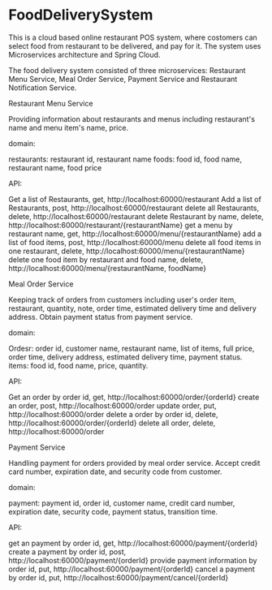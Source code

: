 # FoodDeliverySystem

This is a cloud based online restaurant POS system, where costomers can select food from restaurant to be delivered, and pay for it. The system uses Microservices architecture and Spring Cloud.

The food delivery system consisted of three microservices: Restaurant Menu Service, Meal Order Service, Payment Service and Restaurant Notification Service.

Restaurant Menu Service

Providing information about restaurants and menus including restaurant's name and menu item's name, price.

domain:

restaurants: restaurant id, restaurant name
foods: food id, food name, restaurant name, food price

API:

Get a list of Restaurants, get, http://localhost:60000/restaurant
Add a list of Restaurants, post, http://localhost:60000/restaurant
delete all Restaurants, delete, http://localhost:60000/restaurant
delete Restaurant by name, delete, http://localhost:60000/restaurant/{restaurantName}
get a menu by restaurant name, get, http://localhost:60000/menu/{restaurantName}
add a list of food items, post, http://localhost:60000/menu
delete all food items in one restaurant, delete, http://localhost:60000/menu/{restaurantName}
delete one food item by restaurant and food name, delete, http://localhost:60000/menu/{restaurantName, foodName}

Meal Order Service

Keeping track of orders from customers including user's order item, restaurant, quantity, note, order time, estimated delivery time and delivery address. Obtain payment status from payment service.

domain:

Ordesr: order id, customer name, restaurant name, list of items, full price, order time, delivery address, estimated delivery time, payment status.
items: food id, food name, price, quantity.

API:

Get an order by order id, get, http://localhost:60000/order/{orderId}
create an order, post, http://localhost:60000/order
update order, put, http://localhost:60000/order
delete a order by order id, delete, http://localhost:60000/order/{orderId}
delete all order, delete, http://localhost:60000/order


Payment Service

Handling payment for orders provided by meal order service. Accept credit card number, expiration date, and security code from customer.

domain:

payment: payment id, order id, customer name, credit card number, expiration date, security code, payment status, transition time.

API:

get an payment by order id, get, http://localhost:60000/payment/{orderId}
create a payment by order id, post, http://localhost:60000/payment/{orderId}
provide payment information by order id, put, http://localhost:60000/payment/{orderId}
cancel a payment by order id, put, http://localhost:60000/payment/cancel/{orderId}

